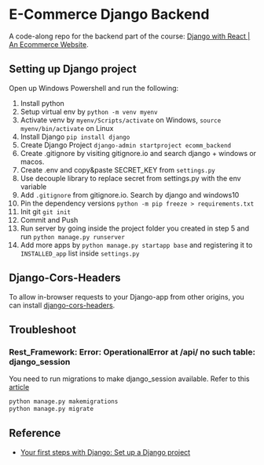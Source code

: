 # E-Commerce Django Backend

A code-along repo for the backend part of the course: [Django with React | An Ecommerce Website](https://www.udemy.com/course/django-with-react-an-ecommerce-website/).

## Setting up Django project

Open up Windows Powershell and run the following:

1. Install python
2. Setup virtual env by `python -m venv myenv`
3. Activate venv by `myenv/Scripts/activate` on Windows, `source myenv/bin/activate` on Linux
4. Install Django `pip install django`
5. Create Django Project `django-admin startproject ecomm_backend`
6. Create .gitignore by visiting gitignore.io and search django + windows or macos.
7. Create .env and copy&paste SECRET_KEY from `settings.py`
8. Use decouple library to replace secret from settings.py with the env variable
9. Add `.gitignore` from gitignore.io. Search by django and windows10
10. Pin the dependency versions `python -m pip freeze > requirements.txt`
11. Init git `git init`
12. Commit and Push
13. Run server by going inside the project folder you created in step 5 and run `python manage.py runserver`
14. Add more apps by `python manage.py startapp base` and registering it to `INSTALLED_app` list inside `settings.py`

## Django-Cors-Headers

To allow in-browser requests to your Django-app from other origins, you can install [django-cors-headers](https://github.com/adamchainz/django-cors-headers).

## Troubleshoot

### Rest_Framework: Error: OperationalError at /api/ no such table: django_session

You need to run migrations to make django_session available. Refer to this [article](https://thequickblog.com/django-rest-framework-operationalerror-no-such-table-django-session/)

```bash
python manage.py makemigrations
python manage.py migrate
```

## Reference

- [Your first steps with Django: Set up a Django project](https://realpython.com/django-setup/)
